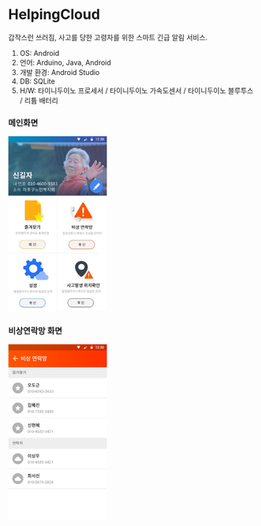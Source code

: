 # HelpingCloud

갑작스런 쓰러짐, 사고를 당한 고령자를 위한 스마트 긴급 알림 서비스.

1. OS:	Android
2. 언어:	Arduino, Java, Android
3. 개발 환경:	Android Studio
4. DB:	SQLite
5. H/W:	타이니두이노 프로세서 /  타이니두이노 가속도센서 /  타이니두이노 블루투스 /  리튬 배터리


### 메인화면
<img src="https://github.com/hyunhye/HelpingCloud/blob/master/ScreenShot/Main.png" width="200">

### 비상연락망 화면
<img src="https://github.com/hyunhye/HelpingCloud/blob/master/ScreenShot/%EB%B9%84%EC%83%81%EC%97%B0%EB%9D%BD%EB%A7%9D.png" width="200">